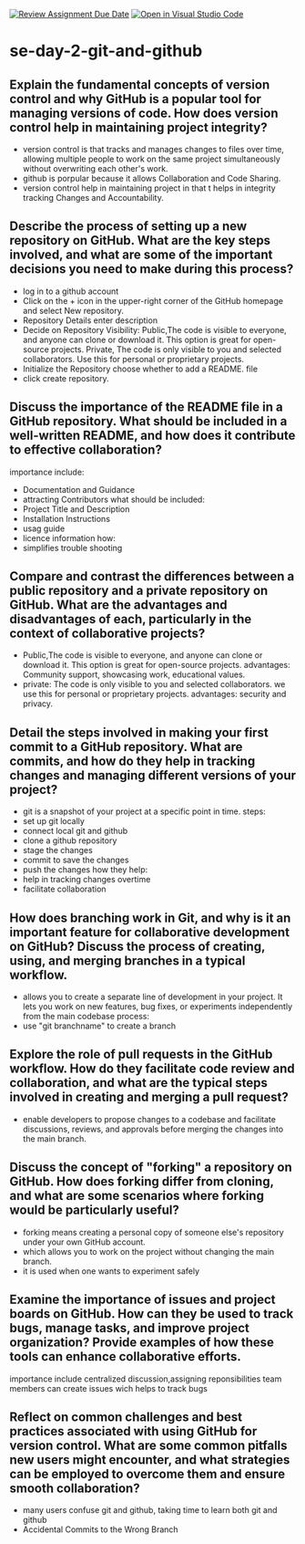[![Review Assignment Due Date](https://classroom.github.com/assets/deadline-readme-button-22041afd0340ce965d47ae6ef1cefeee28c7c493a6346c4f15d667ab976d596c.svg)](https://classroom.github.com/a/8wgCKhpZ)
[![Open in Visual Studio Code](https://classroom.github.com/assets/open-in-vscode-2e0aaae1b6195c2367325f4f02e2d04e9abb55f0b24a779b69b11b9e10269abc.svg)](https://classroom.github.com/online_ide?assignment_repo_id=16974251&assignment_repo_type=AssignmentRepo)
# se-day-2-git-and-github
## Explain the fundamental concepts of version control and why GitHub is a popular tool for managing versions of code. How does version control help in maintaining project integrity?
- version control is that tracks and manages changes to files over time, allowing multiple people to work on the same project simultaneously without overwriting each other's work.
- github is porpular because it allows Collaboration and Code Sharing.
- version control help in maintaining project in that t helps in integrity tracking Changes and Accountability.

## Describe the process of setting up a new repository on GitHub. What are the key steps involved, and what are some of the important decisions you need to make during this process?
- log in to a github account
- Click on the + icon in the upper-right corner of the GitHub homepage and select New repository.
- Repository Details enter description
- Decide on Repository Visibility:
Public,The code is visible to everyone, and anyone can clone or download it. This option is great for open-source projects.
Private, The code is only visible to you and selected collaborators. Use this for personal or proprietary projects.
- Initialize the Repository choose whether to add a README. file
- click create repository.

## Discuss the importance of the README file in a GitHub repository. What should be included in a well-written README, and how does it contribute to effective collaboration?
importance include:
- Documentation and Guidance
- attracting Contributors
what should be included:
- Project Title and Description
- Installation Instructions
- usag guide
- licence information
how:
- simplifies trouble shooting

## Compare and contrast the differences between a public repository and a private repository on GitHub. What are the advantages and disadvantages of each, particularly in the context of collaborative projects?
- Public,The code is visible to everyone, and anyone can clone or download it. This option is great for open-source projects.
  advantages: Community support, showcasing work, educational values.
- private: The code is only visible to you and selected collaborators. we use this for personal or proprietary projects.
  advantages: security and privacy.
## Detail the steps involved in making your first commit to a GitHub repository. What are commits, and how do they help in tracking changes and managing different versions of your project?
- git is a snapshot of your project at a specific point in time.
steps:
- set up git locally
- connect local git and github
- clone a github repository
- stage the changes
- commit to save the changes
- push the changes
how they help:
- help in tracking changes overtime
- facilitate collaboration
## How does branching work in Git, and why is it an important feature for collaborative development on GitHub? Discuss the process of creating, using, and merging branches in a typical workflow.
- allows you to create a separate line of development in your project. It lets you work on new features, bug fixes, or experiments independently from the main codebase
process:
- use "git branchname" to create a branch 

## Explore the role of pull requests in the GitHub workflow. How do they facilitate code review and collaboration, and what are the typical steps involved in creating and merging a pull request?
-  enable developers to propose changes to a codebase and facilitate discussions, reviews, and approvals before merging the changes into the main branch.

## Discuss the concept of "forking" a repository on GitHub. How does forking differ from cloning, and what are some scenarios where forking would be particularly useful?
- forking means creating a personal copy of someone else's repository under your own GitHub account.
- which allows you to work on the project without changing the main branch.
- it is used when one wants to experiment safely

## Examine the importance of issues and project boards on GitHub. How can they be used to track bugs, manage tasks, and improve project organization? Provide examples of how these tools can enhance collaborative efforts.
importance include centralized discussion,assigning reponsibilities
team members can create issues wich helps to track bugs

## Reflect on common challenges and best practices associated with using GitHub for version control. What are some common pitfalls new users might encounter, and what strategies can be employed to overcome them and ensure smooth collaboration?
- many users confuse git and github, taking time to learn both git and github
- Accidental Commits to the Wrong Branch
